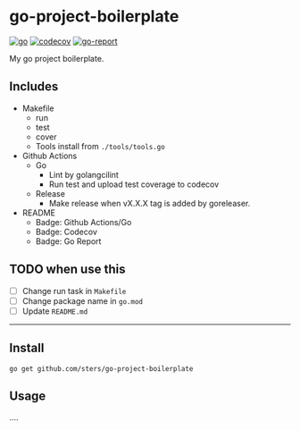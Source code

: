 # go-project-boilerplate

[![go](https://github.com/sters/go-project-boilerplate/workflows/Go/badge.svg)](https://github.com/sters/go-project-boilerplate/actions?query=workflow%3AGo)
[![codecov](https://codecov.io/gh/sters/go-project-boilerplate/branch/main/graph/badge.svg)](https://codecov.io/gh/sters/go-project-boilerplate)
[![go-report](https://goreportcard.com/badge/github.com/sters/go-project-boilerplate)](https://goreportcard.com/report/github.com/sters/go-project-boilerplate)

My go project boilerplate.

## Includes

- Makefile
  - run
  - test
  - cover
  - Tools install from `./tools/tools.go`
- Github Actions
  - Go
    - Lint by golangcilint
    - Run test and upload test coverage to codecov
  - Release
    - Make release when vX.X.X tag is added by goreleaser.
- README
  - Badge: Github Actions/Go
  - Badge: Codecov
  - Badge: Go Report

## TODO when use this

- [ ] Change run task in `Makefile`
- [ ] Change package name in `go.mod`
- [ ] Update `README.md`

---

## Install

```shell
go get github.com/sters/go-project-boilerplate
```

## Usage

....
